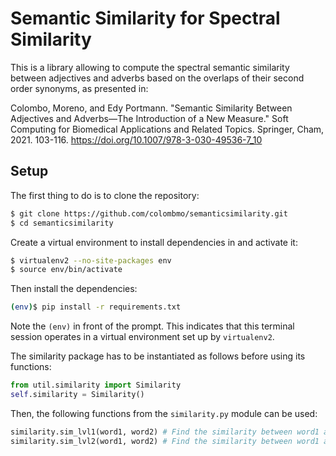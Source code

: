 # Semantic Similarity for Spectral Similarity

This is a library allowing to compute the spectral semantic similarity between adjectives and adverbs based on the overlaps of their second order synonyms, as presented in:

Colombo, Moreno, and Edy Portmann. "Semantic Similarity Between Adjectives and Adverbs—The Introduction of a New Measure." Soft Computing for Biomedical Applications and Related Topics. Springer, Cham, 2021. 103-116. https://doi.org/10.1007/978-3-030-49536-7_10

## Setup

The first thing to do is to clone the repository:

```sh
$ git clone https://github.com/colombmo/semanticsimilarity.git
$ cd semanticsimilarity
```

Create a virtual environment to install dependencies in and activate it:

```sh
$ virtualenv2 --no-site-packages env
$ source env/bin/activate
```

Then install the dependencies:

```sh
(env)$ pip install -r requirements.txt
```

Note the `(env)` in front of the prompt. This indicates that this terminal
session operates in a virtual environment set up by `virtualenv2`.

The similarity package has to be instantiated as follows before using its functions:
```python
from util.similarity import Similarity
self.similarity = Similarity()
``` 

Then, the following functions from the `similarity.py` module can be used:

```python
similarity.sim_lvl1(word1, word2) # Find the similarity between word1 and word2 based on the overlap of their first-level synonyms
similarity.sim_lvl2(word1, word2) # Find the similarity between word1 and word2 based on the overlap of their second-level synonyms
```
